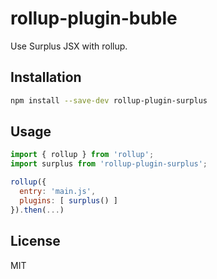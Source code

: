 # rollup-plugin-buble

Use Surplus JSX with rollup.

## Installation

```bash
npm install --save-dev rollup-plugin-surplus
```

## Usage

```js
import { rollup } from 'rollup';
import surplus from 'rollup-plugin-surplus';

rollup({
  entry: 'main.js',
  plugins: [ surplus() ]
}).then(...)
```

## License

MIT
